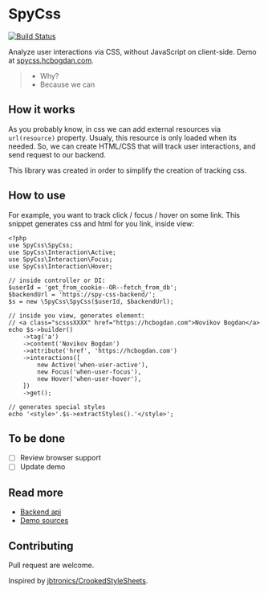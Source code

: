 # SpyCss

[![Build
Status](https://secure.travis-ci.org/Bogdaan/spycss.png)](http://travis-ci.org/Bogdaan/spycss)

Analyze user interactions via CSS, without JavaScript on client-side.
Demo at [spycss.hcbogdan.com](https://spycss.hcbogdan.com).

> - Why?
> - Because we can

## How it works

As you probably know, in css we can add external resources via `url(resource)`
property. Usualy, this resource is only loaded when its needed. So, we can
create HTML/CSS that will track user interactions, and send request to our
backend.

This library was created in order to simplify the creation of tracking css.

## How to use

For example, you want to track click / focus / hover on some link. This snippet
generates css and html for you link, inside view:
```
<?php
use SpyCss\SpyCss;
use SpyCss\Interaction\Active;
use SpyCss\Interaction\Focus;
use SpyCss\Interaction\Hover;

// inside controller or DI:
$userId = 'get_from_cookie--OR--fetch_from_db';
$backendUrl = 'https://spy-css-backend/';
$s = new \SpyCss\SpyCss($userId, $backendUrl);

// inside you view, generates element:
// <a class="scsssXXXX" href="https://hcbogdan.com">Novikov Bogdan</a>
echo $s->builder()
    ->tag('a')
    ->content('Novikov Bogdan')
    ->attribute('href', 'https://hcbogdan.com')
    ->interactions([
        new Active('when-user-active'),
        new Focus('when-user-focus'),
        new Hover('when-user-hover'),
    ])
    ->get();

// generates special styles
echo '<style>'.$s->extractStyles().'</style>';
```

## To be done

- [ ] Review browser support
- [ ] Update demo

## Read more

+ [Backend api](backend-api)
+ [Demo sources](https://github.com/Bogdaan/spycss-demo)

## Contributing

Pull request are welcome.

Inspired by [jbtronics/CrookedStyleSheets](https://github.com/jbtronics/CrookedStyleSheets).
